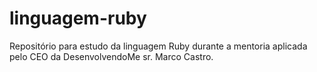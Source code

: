 # linguagem-ruby

Repositório para estudo da linguagem Ruby durante a mentoria aplicada pelo CEO da DesenvolvendoMe sr. Marco Castro.

